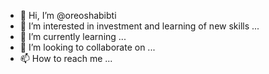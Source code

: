 - 👋 Hi, I’m @oreoshabibti
- 👀 I’m interested in investment and learning of new skills ...
- 🌱 I’m currently learning ...
- 💞️ I’m looking to collaborate on ...
- 📫 How to reach me ...

<!---
oreoshabibti/oreoshabibti is a ✨ special ✨ repository because its `README.md` (this file) appears on your GitHub profile.
You can click the Preview link to take a look at your changes.
--->
